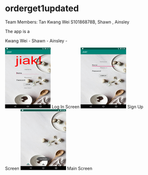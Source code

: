 # orderget1updated

Team Members: Tan Kwang Wei S10186878B, Shawn , Ainsley

The app is a

Kwang Wei - 
Shawn - 
Ainsley - 

<img src="Screenshots/Screenshot_1564024696.png" width="150" height="200">
Log In Screen

<img src="Screenshots/Screenshot_1564302962.png" width="150" height="200">
Sign Up Screen

<img src="Screenshots/Screenshot_1564302982.png" width="150" height="200">
Main Screen
